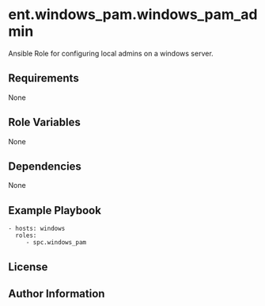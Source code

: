 ent.windows_pam.windows_pam_admin
=========
Ansible Role for configuring local admins on a windows server.

Requirements
------------
None

Role Variables
--------------
None

Dependencies
------------
None

Example Playbook
----------------
    - hosts: windows
      roles:
         - spc.windows_pam

License
-------


Author Information
------------------
